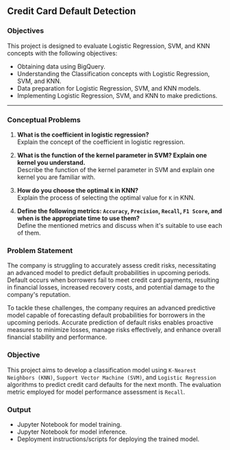 ## Credit Card Default Detection

### Objectives

This project is designed to evaluate Logistic Regression, SVM, and KNN concepts with the following objectives:

- Obtaining data using BigQuery.
- Understanding the Classification concepts with Logistic Regression, SVM, and KNN.
- Data preparation for Logistic Regression, SVM, and KNN models.
- Implementing Logistic Regression, SVM, and KNN to make predictions.

---

### Conceptual Problems

1. **What is the coefficient in logistic regression?**  
   Explain the concept of the coefficient in logistic regression.  

2. **What is the function of the kernel parameter in SVM? Explain one kernel you understand.**  
   Describe the function of the kernel parameter in SVM and explain one kernel you are familiar with.

3. **How do you choose the optimal `K` in KNN?**  
   Explain the process of selecting the optimal value for `K` in KNN.

4. **Define the following metrics: `Accuracy`, `Precision`, `Recall`, `F1 Score`, and when is the appropriate time to use them?**  
   Define the mentioned metrics and discuss when it's suitable to use each of them.

### Problem Statement

The company is struggling to accurately assess credit risks, necessitating an advanced model to predict default probabilities in upcoming periods. Default occurs when borrowers fail to meet credit card payments, resulting in financial losses, increased recovery costs, and potential damage to the company's reputation.

To tackle these challenges, the company requires an advanced predictive model capable of forecasting default probabilities for borrowers in the upcoming periods. Accurate prediction of default risks enables proactive measures to minimize losses, manage risks effectively, and enhance overall financial stability and performance.

### Objective

This project aims to develop a classification model using `K-Nearest Neighbors (KNN)`, `Support Vector Machine (SVM)`, and `Logistic Regression` algorithms to predict credit card defaults for the next month. The evaluation metric employed for model performance assessment is `Recall`.

### Output

- Jupyter Notebook for model training.
- Jupyter Notebook for model inference.
- Deployment instructions/scripts for deploying the trained model.
